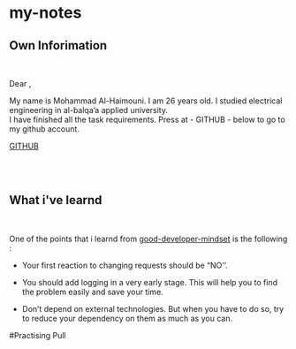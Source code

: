 # my-notes

## Own Inforimation
<br>

Dear ,

My name is Mohammad Al-Haimouni. I am 26 years old. I studied electrical engineering in al-balqa’a applied university. <br>
I have finished all the task requirements.
Press at - GITHUB - below to go to my github account.

[GITHUB](https://github.com/Alhaimouni)

<br>
<br>

## What i've learnd
<br>


One of the points that i learnd from 
[good-developer-mindset](https://www.freecodecamp.org/news/learn-the-fundamentals-of-a-good-developer-mindset-in-15-minutes-81321ab8a682/) is the following :

- Your first reaction to changing requests should be “NO’’.

- You should add logging in a very early stage. This will help you to find the problem easily and save your time.
- Don’t depend on external technologies. But when you have to do so, try to reduce your dependency on them as much as you can.

#Practising Pull


